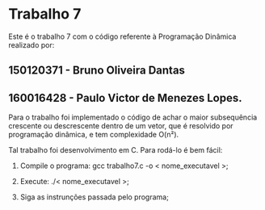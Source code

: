 # Trabalho 7

Este é o trabalho 7 com o código referente à Programação Dinâmica realizado por:

##	150120371 - Bruno Oliveira Dantas
##	160016428 - Paulo Victor de Menezes Lopes.

Para o trabalho foi implementado o código de achar o maior subsequência crescente ou descrescente dentro de um vetor, que é resolvido por programação dinâmica, e tem complexidade O(n²).

Tal trabalho foi desenvolvimento em C. Para rodá-lo é bem fácil:

1) Compile o programa: gcc trabalho7.c -o < nome_executavel >;

2) Execute: ./< nome_executavel >;

3) Siga as instrunções passada pelo programa;
